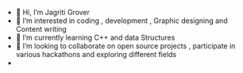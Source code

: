 - 👋 Hi, I’m Jagriti Grover
- 👀 I’m interested in coding , development , Graphic designing and Content writing
- 🌱 I’m currently learning C++ and data Structures
- 💞️ I’m looking to collaborate on open source projects , participate in various hackathons and exploring different fields
-

<!---
Jagriti-grover20/Jagriti-grover20 is a ✨ special ✨ repository because its `README.md` (this file) appears on your GitHub profile.
You can click the Preview link to take a look at your changes.
--->
